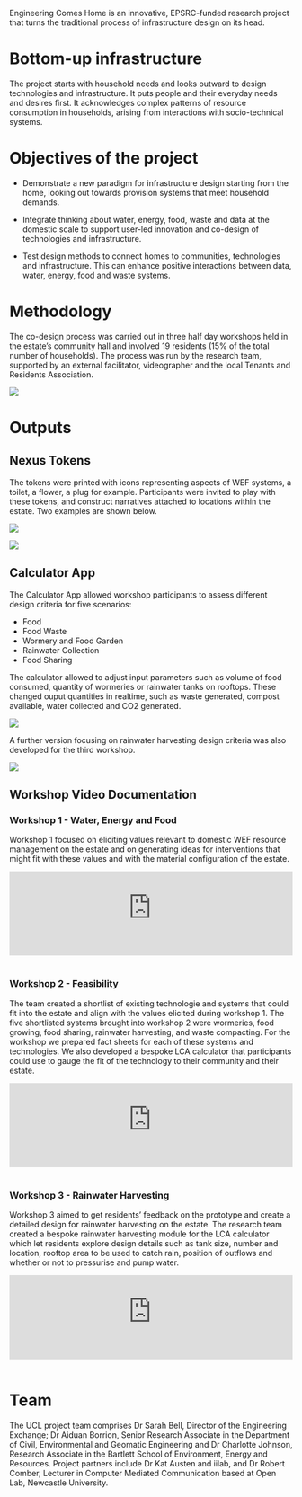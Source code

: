 Engineering Comes Home is an innovative, EPSRC-funded research project that turns the traditional process of infrastructure design on its head.

# Bottom-up infrastructure

The project starts with household needs and looks outward to design technologies and infrastructure. It puts people and their everyday needs and desires first. It acknowledges complex patterns of resource consumption in households, arising from interactions with socio-technical systems.

# Objectives of the project

* Demonstrate a new paradigm for infrastructure design starting from the home, looking out towards provision systems that meet household demands.

* Integrate thinking about water, energy, food, waste and data at the domestic scale to support user-led innovation and co-design of technologies and infrastructure.

* Test design methods to connect homes to communities, technologies and infrastructure. This can enhance positive interactions between data, water, energy, food and waste systems.

# Methodology

The co-design process was carried out in three half day workshops held in the estate’s community hall and involved 19 residents (15% of the total number of households). The process was run by the research team, supported by an external facilitator, videographer and the local Tenants and Residents Association.

![](/images/projects/ech_methodology.png)


# Outputs

## Nexus Tokens

The tokens were printed with icons representing aspects of WEF systems, a toilet, a flower, a plug for example. Participants were invited to play with these tokens, and construct narratives attached to locations within the estate. Two examples are shown below.

![](/images/projects/ech_tokens_1.png)

![](/images/projects/ech_tokens_2.png)

## Calculator App

The Calculator App allowed workshop participants to assess different design criteria for five scenarios:

 - Food
 - Food Waste
 - Wormery and Food Garden
 - Rainwater Collection
 - Food Sharing

The calculator allowed to adjust input parameters such as volume of food consumed, quantity of wormeries or rainwater tanks on rooftops. These changed ouput quantities in realtime, such as waste generated, compost available, water collected and CO2 generated.

![](/images/projects/ech_calculator.png)

A further version focusing on rainwater harvesting design criteria was also developed for the third workshop.

![](/images/projects/ech_calculator_rwh.png)

## Workshop Video Documentation

### Workshop 1 - Water, Energy and Food

Workshop 1 focused on eliciting values relevant to domestic WEF resource management on the estate and on generating ideas for interventions that might fit with these values and with the material configuration of the estate.

<center>
<div class="iframeWrapper">
<iframe width="100%" height="*" src="https://www.youtube-nocookie.com/embed/o7P2gxwwUG4?showinfo=0" frameborder="0" allowfullscreen></iframe>
</div>
</center>
<br>

### Workshop 2 - Feasibility

The team created a shortlist of existing technologie and systems that could fit into the estate and align with the values elicited during workshop 1. The five shortlisted systems brought into workshop 2 were wormeries, food growing, food sharing, rainwater harvesting, and waste compacting. For the workshop we prepared fact sheets for each of these systems and technologies. We also developed a bespoke LCA calculator that participants could use to gauge the fit of the technology to their community and their estate.

<center>
<div class="iframeWrapper">
<iframe width="100%" height="*" src="https://www.youtube-nocookie.com/embed/JcF1VU5aCw0?showinfo=0" frameborder="0" allowfullscreen></iframe>
</div>
</center>
<br>

### Workshop 3 - Rainwater Harvesting

Workshop 3 aimed to get residents’ feedback on the prototype and create a detailed design for rainwater harvesting on the estate. The research team created a bespoke rainwater harvesting module for the LCA calculator which let residents explore design details such as tank size, number and location, rooftop area to be used to catch rain, position of outflows and whether or not to pressurise and pump water.

<center>
<div class="iframeWrapper">
<iframe width="100%" height="*" src="https://www.youtube-nocookie.com/embed/PsaspQ3wBrE?showinfo=0" frameborder="0" allowfullscreen></iframe>
</div>
</center>
<br>

# Team

The UCL project team comprises Dr Sarah Bell, Director of the Engineering Exchange; Dr Aiduan Borrion, Senior Research Associate in the Department of Civil, Environmental and Geomatic Engineering and Dr Charlotte Johnson, Research Associate in the Bartlett School of Environment, Energy and Resources. Project partners include Dr Kat Austen and iilab, and Dr Robert Comber, Lecturer in Computer Mediated Communication based at Open Lab, Newcastle University.
